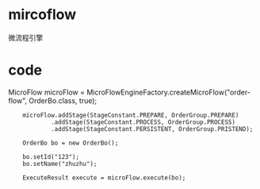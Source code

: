 # mircoflow
微流程引擎

# code
MicroFlow<OrderBo> microFlow = MicroFlowEngineFactory.createMicroFlow("order-flow", OrderBo.class, true);

        microFlow.addStage(StageConstant.PREPARE, OrderGroup.PREPARE)
                .addStage(StageConstant.PROCESS, OrderGroup.PROCESS)
                .addStage(StageConstant.PERSISTENT, OrderGroup.PRISTEND);

        OrderBo bo = new OrderBo();

        bo.setId("123");
        bo.setName("zhuzhu");

        ExecuteResult execute = microFlow.execute(bo);

